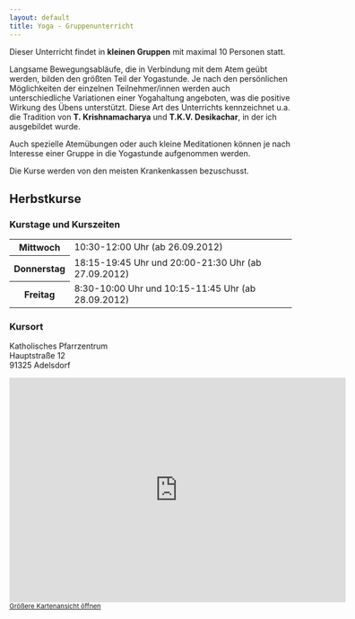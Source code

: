 ```yaml
---
layout: default
title: Yoga - Gruppenunterricht
---
```


Dieser Unterricht findet in **kleinen Gruppen** mit maximal 10 Personen statt.

Langsame Bewegungsabläufe, die in Verbindung mit dem Atem geübt werden, bilden den größten Teil der Yogastunde. Je nach den persönlichen Möglichkeiten der einzelnen Teilnehmer/innen werden auch unterschiedliche Variationen einer Yogahaltung angeboten, was die positive Wirkung des Übens unterstützt. Diese Art des Unterrichts kennzeichnet u.a. die Tradition von **T.&nbsp;Krishnamacharya** und **T.K.V.&nbsp;Desikachar**, in der ich ausgebildet wurde.

Auch spezielle Atemübungen oder auch kleine Meditationen können je nach Interesse einer Gruppe in die Yogastunde aufgenommen werden.

Die Kurse werden von den meisten Krankenkassen bezuschusst.

## Herbstkurse

### Kurstage und Kurszeiten

<table>
<tr><th>Mittwoch</th><td>10:30-12:00 Uhr (ab 26.09.2012)</td></tr>
<tr><th>Donnerstag</th><td>18:15-19:45 Uhr und 20:00-21:30 Uhr (ab 27.09.2012)</td></tr>
<tr><th>Freitag</th><td>8:30-10:00 Uhr und 10:15-11:45 Uhr (ab 28.09.2012)</td></tr>
</table>

### Kursort

Katholisches Pfarrzentrum  
Hauptstraße 12  
91325 Adelsdorf

<iframe width="600" height="400" frameborder="0" scrolling="no" marginheight="0" marginwidth="0"
src="https://maps.google.com/maps?f=q&source=s_q&hl=de&geocode=&q=katholisches+pfarrzentrum,+adelsdorf&aq=&sll=37.0625,-95.677068&sspn=61.969195,50.185547&ie=UTF8&hq=katholisches+pfarrzentrum,&hnear=Adelsdorf,+Mittelfranken,+Bayern,+Deutschland&ll=49.713847,10.895731&spn=0.050337,0.049009&t=m&z=14&iwloc=A&cid=12928057610194498948&output=embed"></iframe><br /><small><a href="https://maps.google.com/maps?f=q&source=embed&hl=de&geocode=&q=katholisches+pfarrzentrum,+adelsdorf&aq=&sll=37.0625,-95.677068&sspn=61.969195,50.185547&ie=UTF8&hq=katholisches+pfarrzentrum,&hnear=Adelsdorf,+Mittelfranken,+Bayern,+Deutschland&ll=49.713847,10.895731&spn=0.050337,0.049009&t=m&z=14&iwloc=A&cid=12928057610194498948">Größere Kartenansicht öffnen</a></small>
